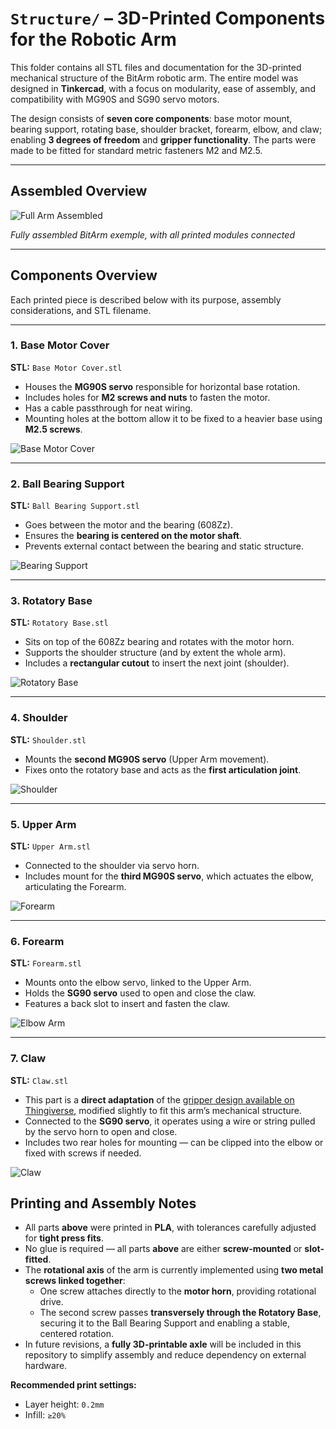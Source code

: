 # `Structure/` – 3D-Printed Components for the Robotic Arm

This folder contains all STL files and documentation for the 3D-printed mechanical structure of the BitArm robotic arm. The entire model was designed in **Tinkercad**, with a focus on modularity, ease of assembly, and compatibility with MG90S and SG90 servo motors.

The design consists of **seven core components**: base motor mount, bearing support, rotating base, shoulder bracket, forearm, elbow, and claw; enabling **3 degrees of freedom** and **gripper functionality**. The parts were made to be fitted for standard metric fasteners M2 and M2.5.

---

## Assembled Overview

![Full Arm Assembled](../../Resources/Arm_IMG/bitarm_assemble.png)

*Fully assembled BitArm exemple, with all printed modules connected*

---

## Components Overview

Each printed piece is described below with its purpose, assembly considerations, and STL filename.

---

### 1. Base Motor Cover  
**STL:** `Base Motor Cover.stl`

- Houses the **MG90S servo** responsible for horizontal base rotation.
- Includes holes for **M2 screws and nuts** to fasten the motor.
- Has a cable passthrough for neat wiring.
- Mounting holes at the bottom allow it to be fixed to a heavier base using **M2.5 screws**.

![Base Motor Cover](../../Resources/Arm_IMG/base_motor_cover.png)

---

### 2. Ball Bearing Support  
**STL:** `Ball Bearing Support.stl`

- Goes between the motor and the bearing (608Zz).
- Ensures the **bearing is centered on the motor shaft**.
- Prevents external contact between the bearing and static structure.

![Bearing Support](../../Resources/Arm_IMG/bearing_support.png)

---

### 3. Rotatory Base  
**STL:** `Rotatory Base.stl`

- Sits on top of the 608Zz bearing and rotates with the motor horn.
- Supports the shoulder structure (and by extent the whole arm).
- Includes a **rectangular cutout** to insert the next joint (shoulder).

![Rotatory Base](../../Resources/Arm_IMG/rotatory_base.png)

---

### 4. Shoulder  
**STL:** `Shoulder.stl`

- Mounts the **second MG90S servo** (Upper Arm movement).
- Fixes onto the rotatory base and acts as the **first articulation joint**.

![Shoulder](../../Resources/Arm_IMG/shoulder.png)

---

### 5. Upper Arm  
**STL:** `Upper Arm.stl`

- Connected to the shoulder via servo horn.
- Includes mount for the **third MG90S servo**, which actuates the elbow, articulating the Forearm.

![Forearm](../../Resources/Arm_IMG/upperarm.png)

---

### 6. Forearm  
**STL:** `Forearm.stl`

- Mounts onto the elbow servo, linked to the Upper Arm.
- Holds the **SG90 servo** used to open and close the claw.
- Features a back slot to insert and fasten the claw.

![Elbow Arm](../../Resources/Arm_IMG/forearm.png)

---

### 7. Claw  
**STL:** `Claw.stl`

- This part is a **direct adaptation** of the [gripper design available on Thingiverse](https://www.thingiverse.com/thing:1684471), modified slightly to fit this arm’s mechanical structure.
- Connected to the **SG90 servo**, it operates using a wire or string pulled by the servo horn to open and close.
- Includes two rear holes for mounting — can be clipped into the elbow or fixed with screws if needed.

![Claw](../../Resources/Arm_IMG/claw.png)


## Printing and Assembly Notes

- All parts **above** were printed in **PLA**, with tolerances carefully adjusted for **tight press fits**.
- No glue is required — all parts **above** are either **screw-mounted** or **slot-fitted**.
- The **rotational axis** of the arm is currently implemented using **two metal screws linked together**:
  - One screw attaches directly to the **motor horn**, providing rotational drive.
  - The second screw passes **transversely through the Rotatory Base**, securing it to the Ball Bearing Support and enabling a stable, centered rotation.
- In future revisions, a **fully 3D-printable axle** will be included in this repository to simplify assembly and reduce dependency on external hardware.

**Recommended print settings:**
- Layer height: `0.2mm`
- Infill: `≥20%`
